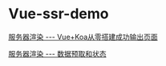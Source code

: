 # Vue-ssr-demo
[服务器渲染 --- Vue+Koa从零搭建成功输出页面](https://segmentfault.com/a/1190000020416128)

[服务器渲染 --- 数据预取和状态](https://segmentfault.com/a/1190000020416213)
